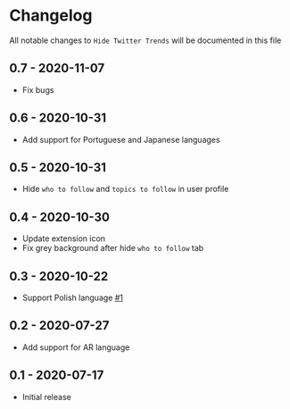 # Changelog

All notable changes to `Hide Twitter Trends` will be documented in this file

## 0.7 - 2020-11-07

* Fix bugs

## 0.6 - 2020-10-31

* Add support for Portuguese and Japanese languages

## 0.5 - 2020-10-31

* Hide `who to follow` and `topics to follow` in user profile

## 0.4 - 2020-10-30

* Update extension icon
* Fix grey background after hide `who to follow` tab

## 0.3 - 2020-10-22

* Support Polish language [#1](https://github.com/DevMoath/hide-twitter-trends/pull/1)

## 0.2 - 2020-07-27

* Add support for AR language

## 0.1 - 2020-07-17

* Initial release
